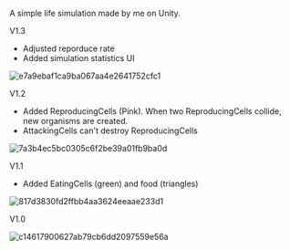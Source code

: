 A simple life simulation made by me on Unity. 

V1.3
- Adjusted reporduce rate
- Added simulation statistics UI

![e7a9ebaf1ca9ba067aa4e2641752cfc1](https://github.com/user-attachments/assets/b022c6d2-877e-44c3-8353-b2fe9d2490c8)

V1.2
- Added ReproducingCells (Pink). When two ReproducingCells collide, new organisms are created.
- AttackingCells can't destroy ReproducingCells

![7a3b4ec5bc0305c6f2be39a01fb9ba0d](https://github.com/user-attachments/assets/583093c1-0a51-4c38-815c-0e3c6828b74e)

V1.1
- Added EatingCells (green) and food (triangles)

![817d3830fd2ffbb4aa3624eeaae233d1](https://github.com/user-attachments/assets/b67a712a-3c27-4df1-b7f0-a5ebb29a2a0e)
 
V1.0

![c14617900627ab79cb6dd2097559e56a](https://github.com/user-attachments/assets/3f79ec65-6f5a-4d19-8c5c-305511bdb9b4)
